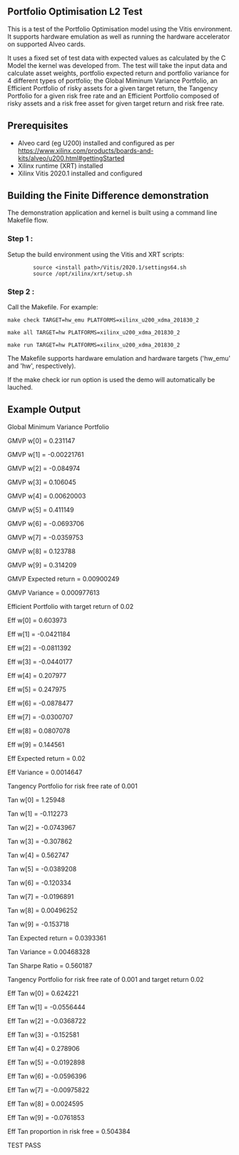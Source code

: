 ## Portfolio Optimisation L2 Test 
This is a test of the Portfolio Optimisation model using the Vitis environment.  It supports hardware emulation as well as running the hardware accelerator on supported Alveo cards.

It uses a fixed set of test data with expected values as calculated by the C Model the kernel was developed from. The test will take the input data and calculate asset weights, portfolio expected return and portfolio variance for 4 different types of portfolio; the Global Miminum Variance Portfolio, an Efficient Portfolio of risky assets for a given target return, the Tangency Portfolio for a given risk free rate and an Efficient Portfolio composed of risky assets and a risk free asset for given target return and risk free rate.

## Prerequisites
- Alveo card (eg U200) installed and configured as per https://www.xilinx.com/products/boards-and-kits/alveo/u200.html#gettingStarted
- Xilinx runtime (XRT) installed
- Xilinx Vitis 2020.1 installed and configured

## Building the Finite Difference demonstration
The demonstration application and kernel is built using a command line Makefile flow.

### Step 1 :
Setup the build environment using the Vitis and XRT scripts:

            source <install path>/Vitis/2020.1/settings64.sh
            source /opt/xilinx/xrt/setup.sh

### Step 2 :
Call the Makefile. For example:

	make check TARGET=hw_emu PLATFORMS=xilinx_u200_xdma_201830_2

	make all TARGET=hw PLATFORMS=xilinx_u200_xdma_201830_2
        
	make run TARGET=hw PLATFORMS=xilinx_u200_xdma_201830_2

The Makefile supports hardware emulation and hardware targets ('hw_emu' and 'hw', respectively).



If the make check ior run option is used the demo will automatically be lauched.


## Example Output
Global Minimum Variance Portfolio

GMVP w[0] = 0.231147

GMVP w[1] = -0.00221761

GMVP w[2] = -0.084974

GMVP w[3] = 0.106045

GMVP w[4] = 0.00620003

GMVP w[5] = 0.411149

GMVP w[6] = -0.0693706

GMVP w[7] = -0.0359753

GMVP w[8] = 0.123788

GMVP w[9] = 0.314209

GMVP Expected return = 0.00900249

GMVP Variance = 0.000977613

Efficient Portfolio with target return of 0.02

Eff w[0] = 0.603973

Eff w[1] = -0.0421184

Eff w[2] = -0.0811392

Eff w[3] = -0.0440177

Eff w[4] = 0.207977

Eff w[5] = 0.247975

Eff w[6] = -0.0878477

Eff w[7] = -0.0300707

Eff w[8] = 0.0807078

Eff w[9] = 0.144561

Eff Expected return = 0.02

Eff Variance = 0.0014647

Tangency Portfolio for risk free rate of 0.001

Tan w[0] = 1.25948

Tan w[1] = -0.112273

Tan w[2] = -0.0743967

Tan w[3] = -0.307862

Tan w[4] = 0.562747

Tan w[5] = -0.0389208

Tan w[6] = -0.120334

Tan w[7] = -0.0196891

Tan w[8] = 0.00496252

Tan w[9] = -0.153718

Tan Expected return = 0.0393361

Tan Variance = 0.00468328

Tan Sharpe Ratio = 0.560187

Tangency Portfolio for risk free rate of 0.001 and target return 0.02

Eff Tan w[0] = 0.624221

Eff Tan w[1] = -0.0556444

Eff Tan w[2] = -0.0368722

Eff Tan w[3] = -0.152581

Eff Tan w[4] = 0.278906

Eff Tan w[5] = -0.0192898

Eff Tan w[6] = -0.0596396

Eff Tan w[7] = -0.00975822

Eff Tan w[8] = 0.0024595

Eff Tan w[9] = -0.0761853

Eff Tan proportion in risk free = 0.504384

TEST PASS

